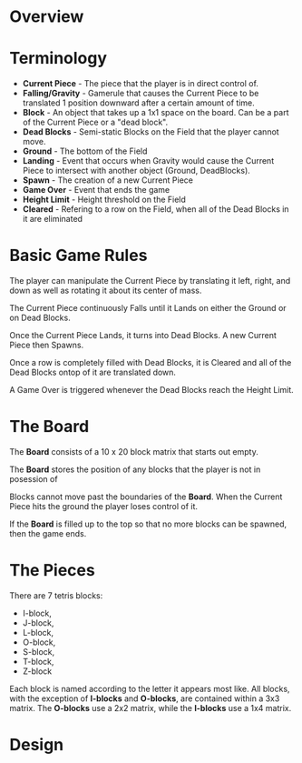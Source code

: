 # Overview


# Terminology
* __Current Piece__ - The piece that the player is in direct control of.
* __Falling/Gravity__ - Gamerule that causes the Current Piece to be translated 1 position downward after a certain amount of time.
* __Block__ - An object that takes up a 1x1 space on the board. Can be a part of the Current Piece or a "dead block".
* __Dead Blocks__ - Semi-static Blocks on the Field that the player cannot move.
* __Ground__ - The bottom of the Field
* __Landing__ - Event that occurs when Gravity would cause the Current Piece to intersect with another object (Ground, DeadBlocks).
* __Spawn__ - The creation of a new Current Piece
* __Game Over__ - Event that ends the game
* __Height Limit__ - Height threshold on the Field
* __Cleared__ - Refering to a row on the Field, when all of the Dead Blocks in it are eliminated
 
# Basic Game Rules
The player can manipulate the Current Piece by translating it left, right, and down as well as rotating it about its center of mass.

The Current Piece continuously Falls until it Lands on either the Ground or on Dead Blocks.

Once the Current Piece Lands, it turns into Dead Blocks. A new Current Piece then Spawns.

Once a row is completely filled with Dead Blocks, it is Cleared and all of the Dead Blocks ontop of it are translated down.

A Game Over is triggered whenever the Dead Blocks reach the Height Limit.


# The Board
The __Board__ consists of a 10 x 20 block matrix that starts out empty.

The __Board__ stores the position of any blocks that the player is not in posession of

Blocks cannot move past the boundaries of the __Board__. When the Current Piece hits the ground the player loses control of it.

If the __Board__ is filled up to the top so that no more blocks can be spawned, then the game ends.

# The Pieces
There are 7 tetris blocks:
* I-block, 
* J-block, 
* L-block, 
* O-block, 
* S-block, 
* T-block, 
* Z-block
   
Each block is named according to the letter it appears most like. All blocks, with the exception of __I-blocks__ and __O-blocks__, are contained within a 3x3 matrix. The __O-blocks__ use a 2x2 matrix, while the __I-blocks__ use a 1x4 matrix.
# Design